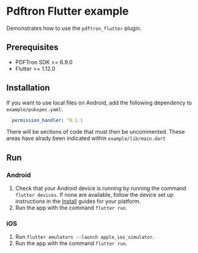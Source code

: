 # Pdftron Flutter example

Demonstrates how to use the `pdftron_flutter` plugin.

## Prerequisites
- PDFTron SDK >= 6.9.0
- Flutter >= 1.12.0

## Installation

If you want to use local files on Android, add the following dependency to `example/pubspec.yaml`:

  ```yaml
    permission_handler: ^8.1.1
  ```
There will be sections of code that must then be uncommented. These areas have alrady been indicated within `example/lib/main.dart`

## Run

### Android
1. Check that your Android device is running by running the command `flutter devices`. If none are available, follow the device set up instructions in the [Install](https://flutter.io/docs/get-started/install) guides for your platform.
2. Run the app with the command `flutter run`.

### iOS
1. Run `flutter emulators --launch apple_ios_simulator`.
2. Run the app with the command `flutter run`.
